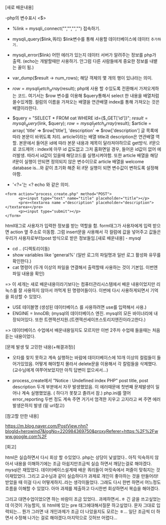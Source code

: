[새로 배운내용] 

-php의 변수표시 <$>
- %link = mysqli_connect("","","","")
 접속하기. 
- mysqli_query($link,쿼리) 
 $link변수를 통해 사용할 데이터베이스에 데이터 `추가하기.`
- mysqli_error($link)
 어떤 에러가 있는지 데이터 서버가 알려주는 정보를 php가 출력. 
 (echo는 개발할때만 사용하기. 안그럼 다른 사람들에게 중요한 정보를 내뱉는 꼴이 됨.)
- var_dump($result -> num_rows);
해당 객체의 몇 개의 행이 있냐라는 의미.

- $row = mysqli_fetch_array($result);
php에 사용 할 수있도록 전환해서 가져오게하는 코드. 여기서는 $row 변수를 이용해 $query통해서 select 한 내용을 배열처럼 쓸수있게함.
컬럼의 이름을 가져오는 배열을 연관배열 index를 통해 가져오는 것은 배열이라한다.

- $query = "SELECT * FROM oat WHERE id={$_GET['id']}";
  $result = mysqli_query($link, $query);
  $row = mysqli_fetch_array($result);
  $article = array(
    'title' => $row['title'],
    'description' => $row['description'] 
  글 목록에 따라 본문이 바뀌도록 처리. article이라는 배열 title과 description은 연관배열 역할.
  본문에서 들어온 id에 따라 본문 내용과 제목이 달라져야하므로 get방식.
  if문으로 코드제어 : index에 아무 id 값도없고 그저 홈화면일 경우, 들어온 id값이 없어 에러발생. 
  따라서 id값이 있을때 해당코드를 실행시켜야함. 또한 article 배열을 해당 if문이 실행이 안되면 정의되지 않은 변수이므로
  article 배열을 welcome database is...와 같이 초기화 해준 뒤 if문 실행이 되면 변수값이 변하도록 설정해야함.

 - '<?='는 <? echo 와 같은 의미.
````
<form action="process_create.php" method="POST">
      <p><input type="text" name="title" placeholder="title"></p>
      <pre><textarea name ="description" placeholder="description"></textarea></pre>
      <p><input type="submit"></p> 
</form> 
````
 html태그로 사용자가 입력한 정보를 받는 역할을 함. form태그가 사용자에게 입력 받으면 action 옆 주소로 이동함.
  그럼 insert문을 사용해서 각 컬럼에 값을 넣어주고 값들은 우리가 사용자로부터post 방식으로 받은 정보들임.[새로 배운내용] - mysql
- cd ..
(디렉토리이동)
- show variables like 'general%'
(일반 로그의 파일명과 일반 로그 활성화 유무를 확인한다.)
- cat 명령어
(두개 이상의 파일을 연결해서 출력할때 사용하는 것이 기본임. 이번엔 파일 내용을 확인)

=> 이 세개는 새로 배운내용이라기보다는 컴퓨터관리시스템에서 배운 내용이었지만 리눅스를 잘 사용하지 않아서
   까먹게 된 명령어들이다. 이번에 다시 사용하게되면서 기억을 회상할 수 있었다.

- USE 테이블명
(생성된 데이터베이스 를 사용하려면 use를 입력해서 사용.)
- ENGINE = InnoDB;
(mysql의 데이터베이스 엔진. mysql의 모든 바이너리에 내장되어있다. 또한 트랜잭션지원.(트랜잭션세이프스토리지엔진이라고한다.)

=> 데이터베이스 수업에서 배운내용일지도 모르지만 이번 2주차 수업때 들을때는 처음 듣는 내용이었다. 

[문제 발생 및 고민한 내용(+해결과정)]

- 오타를 찾지 못하고 계속 실행하는 바람에 데이터베이스에 10개 이상의 컬럼들이 들어가있었음.
어떻게 해야할지 몰라서 delete문을 이용해서 각 칼럼들을 삭제했다. (교수님에게 여쭈어보았지만 아직 답변이 없으셔서...)

- process_create에서 "Notice : Undefined index PHP" post title, post description 두개 부분에서 자꾸 발생했었음.
이 에러때문에 첫번째 문제발생이 일어나 계속 실행했었음. ( 하다가 못찾고 졸려서 잠.)
php.ini를 열어 error_reporting 두번 정도 계속 주면 거기서 엄격한 지우고 고지라고 써 주면 에러 발생은하지 발생 (밑 url참고)

[참고할 만한 내용]

https://m.blog.naver.com/PostView.nhn?blogId=herowind7&logNo=220984369750&proxyReferer=https:%2F%2Fwww.google.com%2F

[회고]

html은 실습하면서 다시 회상 할 수있었다. php는 상당이 낯설었다..
아직 익숙하지 않아서 내용을 이해하기에는 조금 아쉽지만조금씩 실습 하면서 깨닫는걸로 해야겠다. 
mysql은 재밌었다. 데이터베이스설계때 배운 쿼리들이 머릿속에서 퍼즐이 맞춰지는 것이재밌었다. 
그리고 교수님과 같이 실습하다가 과제로 개인이 좋아하는 것을 만들어라! 받았을 때 
이걸 다시 어떻게하지..라는 생각이들었다. 그래도 다시 한번 하면서 어느정도 흐름을 이해할 수 있었다. 
아마 과제를 제출하고 다시한번 회상하면서 복습을 해야겠다.

그리고 대면수업이었으면 하는 바람이 조금 있었다.. 
과제하면서..ㅎ 긴 글을 쓰고싶었는데 이것이 가능할지, 또 html에 있는 pre 태그에대해서질문 하고싶었다. 
문자 그대로 입력되는... 뭔가 그러면 내 개인과제가 조금 더 나았을지도 모르는 ㅎ... 
일단 조금씩 더 하면서 수정해 나가는 걸로 해야겠다.마지막으로 깃허브 어렵다...













